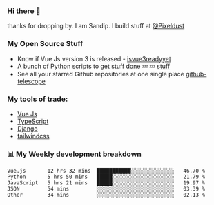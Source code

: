 ### Hi there 👋

thanks for dropping by.
I am Sandip. I build stuff at [@Pixeldust](github.com/pixeldust-in/)

###  **My Open Source Stuff**

 - Know if Vue Js version 3 is released -  [isvue3readyyet](https://github.com/sandiprb/isvue3readyyet)
 - A bunch of Python scripts to get stuff done 💤 💤 [stuff](https://github.com/sandiprb/stuff)
 - See all your starred Github repositories at one single place [github-telescope](https://github.com/sandiprb/github-telescope)



###  **My tools of trade:**
 - [Vue Js](https://github.com/vuejs/vue/)
 - [TypeScript](https://github.com/microsoft/TypeScript)
 - [Django](github.com/django/django)
 - [tailwindcss](https://github.com/tailwindlabs/tailwindcss)


###  📊 **My Weekly development breakdown**
<!--START_SECTION:waka-->
```text
Vue.js       12 hrs 32 mins  ███████████░░░░░░░░░░░░░░   46.70 % 
Python       5 hrs 50 mins   █████░░░░░░░░░░░░░░░░░░░░   21.79 % 
JavaScript   5 hrs 21 mins   █████░░░░░░░░░░░░░░░░░░░░   19.97 % 
JSON         54 mins         ░░░░░░░░░░░░░░░░░░░░░░░░░   03.39 % 
Other        34 mins         ░░░░░░░░░░░░░░░░░░░░░░░░░   02.13 %
```
<!--END_SECTION:waka-->
